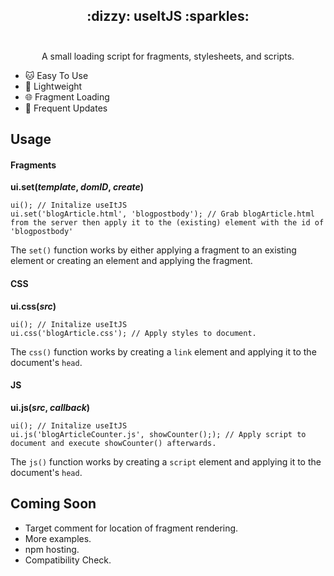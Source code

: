 <h2 align="center">
 :dizzy: useItJS :sparkles:<br><br>
</h2>

<p align="center">A small loading script for fragments, stylesheets, and scripts.</p>

- 🐱 Easy To Use
- 💾 Lightweight
- 🌐 Fragment Loading
- 🔧 Frequent Updates

## Usage

#### Fragments

__ui.set(_template_, _domID_, _create_)__
```javacript
ui(); // Initalize useItJS
ui.set('blogArticle.html', 'blogpostbody'); // Grab blogArticle.html from the server then apply it to the (existing) element with the id of 'blogpostbody'
```

The `set()` function works by either applying a fragment to an existing element or creating an element and applying the fragment.
#### CSS

__ui.css(_src_)__
```javacript
ui(); // Initalize useItJS
ui.css('blogArticle.css'); // Apply styles to document.
```
The `css()` function works by creating a `link` element and applying it to the document's `head`.
#### JS

__ui.js(_src_, _callback_)__

```javacript
ui(); // Initalize useItJS
ui.js('blogArticleCounter.js', showCounter();); // Apply script to document and execute showCounter() afterwards.
```
The `js()` function works by creating a `script` element and applying it to the document's `head`.

## Coming Soon
* Target comment for location of fragment rendering.
* More examples.
* npm hosting.
* Compatibility Check.
